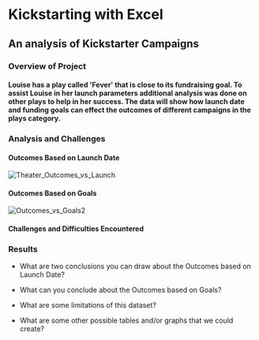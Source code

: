 #  Kickstarting with Excel
## An analysis of Kickstarter Campaigns

### Overview of Project

#### Louise has a play called 'Fever' that is close to its fundraising goal. To assist Louise in her launch parameters additional analysis was done on other plays to help in her success. The data will show how launch date and funding goals can effect the outcomes of different campaigns in the plays category.

### Analysis and Challenges

#### Outcomes Based on Launch Date
![Theater_Outcomes_vs_Launch](https://user-images.githubusercontent.com/95381303/147862185-43103c34-3946-48fa-aba6-219fea73fdb0.png)
#### Outcomes Based on Goals
![Outcomes_vs_Goals2](https://user-images.githubusercontent.com/95381303/148707828-05b57bad-90cb-4479-ac46-f65e2fee5b4d.png)
#### Challenges and Difficulties Encountered

### Results

- What are two conclusions you can draw about the Outcomes based on Launch Date?

- What can you conclude about the Outcomes based on Goals?

- What are some limitations of this dataset?

- What are some other possible tables and/or graphs that we could create?




